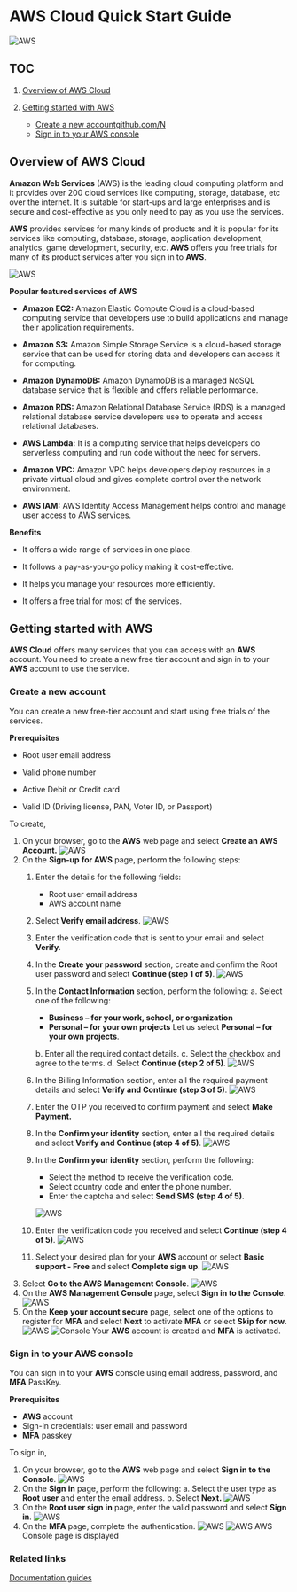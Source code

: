 
# AWS Cloud Quick Start Guide
![AWS](https://www.logo.wine/a/logo/Amazon_Web_Services/Amazon_Web_Services-Logo.wine.svg)

## TOC
1. [Overview of AWS Cloud](https://github.com/NagendraHV/markdown/blob/main/QSG_AWS_nagendra.md#overview-of-aws-cloud)
2. [Getting started with AWS](https://github.com/NagendraHV/markdown/blob/main/QSG_AWS_nagendra.md#getting-started-with-aws)

	* [Create a new accountgithub.com/N](https://github.com/NagendraHV/markdown/blob/main/QSG_AWS_nagendra.md#create-a-new-account)
	* [Sign in to your AWS console](https://github.com/NagendraHV/markdown/edit/main/QSG_AWS_nagendra.md#sign-in-to-your-aws-console)	
	
## Overview of AWS Cloud

**Amazon Web Services** (AWS) is the leading cloud computing platform and it provides over 200 cloud services like computing, storage, database, etc over the internet. It is suitable for start-ups and large enterprises and is secure and cost-effective as you only need to pay as you use the services.

**AWS** provides services for many kinds of products and it is popular for its services like computing, database, storage, application development, analytics, game development, security, etc. **AWS** offers you free trials for many of its product services after you sign in to **AWS**.

![AWS](https://github.com/NagendraHV/markdown/blob/b4f0fbc5ce355d41b8d9f46b408f79e0f80f36ba/images/graphoc.png)


**Popular featured services of AWS**

* **Amazon EC2:** Amazon Elastic Compute Cloud is a cloud-based computing service that developers use to build applications and manage their application requirements.

* **Amazon S3:** Amazon Simple Storage Service is a cloud-based storage service that can be used for storing data and developers can access it for computing.

* **Amazon DynamoDB:** Amazon  DynamoDB is a managed NoSQL database service that is flexible and offers reliable performance.

* **Amazon RDS:** Amazon Relational Database Service (RDS) is a managed relational database service developers use to operate and access relational databases.

* **AWS Lambda:**   It is  a  computing service that helps developers do serverless computing and run code without the need for servers.

* **Amazon VPC:** Amazon VPC helps developers deploy resources in a private virtual cloud and gives complete control over the network environment.

* **AWS IAM:** AWS Identity Access Management helps control and manage user access to AWS services.

**Benefits**

* It offers a wide range of services in one place.

* It follows a pay-as-you-go policy making it cost-effective.

* It helps you manage your resources more efficiently.

* It offers a free trial for most of the services.

## Getting started with AWS
**AWS  Cloud** offers many services that you can access with an **AWS** account. You need to create a new free tier account and sign in to your **AWS** account to use the service.
### Create a new account
You can create a new free-tier account and start using free trials of the services.

**Prerequisites**

*	Root user email address

*	Valid phone number

*	Active Debit or Credit card

*	Valid ID (Driving license, PAN, Voter ID, or Passport)


To create,

1. On your browser, go to the **AWS** web page and select **Create an AWS Account.**
![AWS](https://github.com/NagendraHV/markdown/blob/b8be5270ddd303c399283487bf445f93a674a532/images/AWS0.png)
3. On the **Sign-up** **for AWS** page, perform the following steps:
	1. Enter the details for the following fields:
		*	Root user email address
		*	AWS account name
	2. Select **Verify email address**.
![AWS](https://github.com/NagendraHV/markdown/blob/077ba938087a218dbc629459799c02fac6f68b62/images/aws1.png)
	4.  Enter the verification code that is sent to your email and select **Verify**.
	5. In the **Create your password** section, create and confirm the Root user password and select **Continue (step 1 of 5)**.
![AWS](https://github.com/NagendraHV/markdown/blob/077ba938087a218dbc629459799c02fac6f68b62/images/aws3.png)
	6. In the **Contact Information** section, perform the following:
		a. Select one of the following:
		*	**Business – for your work, school, or organization**
		*	**Personal – for your own projects**
Let us select **Personal – for your own projects**.	

		b. Enter all the required contact details. 
		c.    Select the checkbox and  agree to the terms.
		d.   Select **Continue (step 2 of 5)**.
		![AWS](https://github.com/NagendraHV/markdown/blob/077ba938087a218dbc629459799c02fac6f68b62/images/aws4.png)
		

	6.   In the Billing Information section, enter all the required payment details and select **Verify and Continue (step 3 of 5)**.
	![AWS](https://github.com/NagendraHV/markdown/blob/077ba938087a218dbc629459799c02fac6f68b62/images/aws5.png)
	7.   Enter the OTP you received to confirm payment and select **Make** **Payment.**
	8.  In the **Confirm your identity** section, enter all the required details and select **Verify and Continue (step 4 of 5)**.
![AWS](https://github.com/NagendraHV/markdown/blob/077ba938087a218dbc629459799c02fac6f68b62/images/aws6.png)
	9.  In the **Confirm your identity** section, perform the following:
		*   Select the method to receive the verification code.  
		*  Select country code and enter the phone number.
		* Enter the captcha and select **Send SMS (step 4 of 5)**. 

		 ![AWS](https://github.com/NagendraHV/markdown/blob/077ba938087a218dbc629459799c02fac6f68b62/images/AWS7.png)
	10.  Enter the verification code you received and select **Continue (step 4 of 5)**.
![AWS](https://github.com/NagendraHV/markdown/blob/077ba938087a218dbc629459799c02fac6f68b62/images/aws8.png)
	11.  Select your desired plan for your **AWS** account or select **Basic support - Free** and select **Complete sign up**.
![AWS](https://github.com/NagendraHV/markdown/blob/077ba938087a218dbc629459799c02fac6f68b62/images/aws9.png)
4.  Select **Go to the AWS Management Console**.
![AWS](https://github.com/NagendraHV/markdown/blob/077ba938087a218dbc629459799c02fac6f68b62/images/aws10.png)
5.  On the **AWS Management Console** page, select **Sign in to the Console**.
![AWS](https://github.com/NagendraHV/markdown/blob/077ba938087a218dbc629459799c02fac6f68b62/images/aws11.png)
6.  On the **Keep your account secure** page, select one of the options to register for **MFA** and select **Next** to activate **MFA** or select **Skip for now**.
![AWS](https://github.com/NagendraHV/markdown/blob/077ba938087a218dbc629459799c02fac6f68b62/images/MFA1.png)
![Console](https://github.com/NagendraHV/markdown/blob/077ba938087a218dbc629459799c02fac6f68b62/images/aws12.png)
Your **AWS** account is created and **MFA** is activated.	
	

### Sign in to your AWS console
You can sign in to your **AWS** console using email address, password, and **MFA** PassKey.

**Prerequisites**
*	**AWS** account
*	Sign-in credentials: user email and password
*	**MFA** passkey


To sign in,
1. On your browser, go to the **AWS** web page and select **Sign in to the Console**.
![AWS](https://github.com/NagendraHV/markdown/blob/077ba938087a218dbc629459799c02fac6f68b62/images/sign%20in0.png)
2. On the **Sign** **in** page, perform the following:
	a. Select the user type as **Root user** and enter the email address.
	b. Select **Next.**
	![AWS](https://github.com/NagendraHV/markdown/blob/077ba938087a218dbc629459799c02fac6f68b62/images/sign%20in2.png)
3.   On the **Root user sign** **in** page, enter the valid password and select **Sign** **in**.
![AWS](https://github.com/NagendraHV/markdown/blob/077ba938087a218dbc629459799c02fac6f68b62/images/sign%20in3.png)
4.  On the **MFA** page, complete the authentication.
![AWS](https://github.com/NagendraHV/markdown/blob/077ba938087a218dbc629459799c02fac6f68b62/images/sign%20in4.png)
![AWS](https://github.com/NagendraHV/markdown/blob/077ba938087a218dbc629459799c02fac6f68b62/images/aws12.png)
AWS Console page is displayed
### **Related links**
  [Documentation guides](https://docs.aws.amazon.com/?nc2=h_ql_exm_doc)
